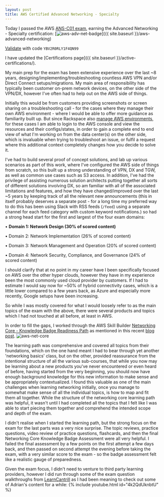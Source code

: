 ```yaml
---
layout: post
title: AWS Certified Advanced Networking - Specialty
---
```


Today I passed the AWS [ANS-C01 exam](https://aws.amazon.com/certification/certified-advanced-networking-specialty/), earning the Advanced Networking - Specialty certification:
[![aws-adv-net-badge](https://images.credly.com/size/680x680/images/4d08274f-64c1-495e-986b-3143f51b1371/image.png)]({{ site.baseurl }}/aws-advanced-networking)

[Validate](https://aws.amazon.com/verification) with code ```YBV2R0RLY1F4QN99```

I have updated the [Certifications page]({{ site.baseurl }}/active-certifications/).

My main prep for the exam has been extensive experience over the last ~8 years, designing/implementing/troubleshooting countless AWS VPN and/or Direct Connect setups/migrations. My main area of responsibility has typically been customer on-prem network devices, on the other side of the VPN/DX, however I've often had to help out on the AWS side of things.

Initially this would be from customers providing screenshots or screen sharing on a troubleshooting call - for the cases where they manage their own AWS environment - where I would be able to offer more guidance as familiarity built up. But since Rackspace also [manage AWS environments](https://www.rackspace.com/newsroom/rackspace-technology-wins-three-2023-aws-partner-awards), for these cases I am able to login to the AWS console and view the resources and their configs/states, in order to gain a complete end to end view of what I'm working on from the data center(s) on the other side, which is invaluable when trying to troubleshoot an issue, or fulfil a request where this additional context completely changes how you decide to solve it.

I've had to build several proof of concept solutions, and lab up various scenarios as part of this work, where I've configured the AWS side of things from scratch, so this built up a strong understanding of VPN, DX and TGW, as well as common use cases such as S3 access. In addition, I've had the privilege of assisting numerous solution architects putting together all sorts of different solutions involving DX, so am familiar with all of the associated limitations and features, and how they have changed/improved over the last ~5 years by keeping track of all the relevant new announcements (this in itself probably deserves a separate post - for a long time my preferred way to do this has been using Slack with RSS feeds (```/feed```) using a separate channel for each feed category with custom keyword notifications.) so had a strong head start for the first and largest of the four exam domains:

• **Domain 1: Network Design (30% of scored content)**

• Domain 2: Network Implementation (26% of scored content)

• Domain 3: Network Management and Operation (20% of scored content)

• Domain 4: Network Security, Compliance, and Governance (24% of scored
content)

I should clarify that at no point in my career have I been specifically focused on AWS over the other hyper clouds, however they have in my experience been the most commonly used cloud provider by customers. If I had to estimate I would say now for ~50% of hybrid connectivity cases, which is a little lower compared to a few years back, as Azure and especially more recently, Google setups have been increasing.

So while I was mostly covered for what I would loosely refer to as the main topics of the exam with the above, there were several products and topics which I had not touched at all before, at least in AWS.

In order to fill the gaps, I worked through the AWS Skill Builder [Networking Core - Knowledge Badge Readiness Path](https://explore.skillbuilder.aws/learn/public/learning_plan/view/1944/networking-core-knowledge-badge-readiness-path) as mentioned in this recent [blog post](https://aws.amazon.com/blogs/networking-and-content-delivery/new-aws-networking-core-digital-knowledge-badge/).
![aws-net-core](https://images.credly.com/size/680x680/images/e75f222b-7f75-4d7b-8a6a-67d68aa59d62/image.png)

The learning path was comprehensive and covered all topics from their foundations, which on the one hand meant I had to bear through yet another 'networking basics' class, but on the other, provided reassurance from the intentional structure of all the various sub-courses, that while you now may be learning about a new products you've never encountered or even heard of before, having started from the very beginning, you should now have enough background knowledge for this new information to make sense and be appropriately contextualized. I found this valuable as one of the main challenges when learning networking initially, once you manage to somewhat make sense of all the individual topics, is how to map and fit them all together. While the structure of the networking core learning path was helpful, it wasn't until I had completed all the topics that I felt like I was able to start piecing them together and comprehend the intended scope and depth of the exam.

I didn't realise when I started the learning path, but the strong focus on the exam for the last parts was a very nice surprise. The topic reviews, practice questions, video review of practice questions, flashcards, and then the final Networking Core Knowledge Badge Assessment were all very helpful. I failed the final assessment by a few points on the first attempt a few days back, and then passed on second attempt the evening before taking the exam, with a very similar score to the exam - so the badge assessment felt like a realistic gauge of preparedness.

Given the exam focus, I didn't need to venture to third party learning providers, however I did run through some of the exam question walkthroughs from [LearnCantrill](https://youtube.com/@LearnCantrill) as I had been meaning to check out some of Adrian's content for a while:
{% include youtube.html id="4k2QdUknbtU" %}
